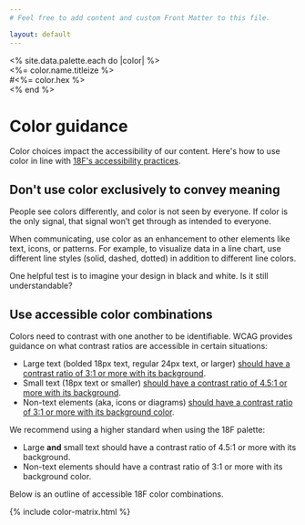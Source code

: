 ```yaml
---
# Feel free to add content and custom Front Matter to this file.

layout: default
---
```


<!-- For Adobe, Sketch, and Mac applications

[Download color palettes]({{ site.baseurl }}/assets/dist/18F_Color_Palette.zip){:.usa-button } -->
<div class="bg-white"></div>
<div class="bg-neutral"></div>
<div class="bg-pink"></div>
<div class="bg-yellow"></div>
<div class="bg-red"></div>
<div class="bg-black"></div>

<div class="flex flex-row mb-8">
  <% site.data.palette.each do |color| %>
    <div>
      <div class="w-32 h-32 bg-<%= color.name %> border-neutral border-2 mr-4 mb-4"></div>
      <div class="font-bold"><%= color.name.titleize %></div>
      <div>#<%= color.hex %></div>
    </div>
  <% end %>
</div>

# Color guidance
Color choices impact the accessibility of our content. Here's how to use color in line with [18F's accessibility practices](https://pages.18f.gov/accessibility/).

## Don't use color exclusively to convey meaning
People see colors differently, and color is not seen by everyone. If color is the only signal, that signal won’t get through as intended to everyone.

When communicating, use color as an enhancement to other elements like text, icons, or patterns. For example, to visualize data in a line chart, use different line styles (solid, dashed, dotted) in addition to different line colors.

One helpful test is to imagine your design in black and white. Is it still understandable?

## Use accessible color combinations
Colors need to contrast with one another to be identifiable. WCAG provides guidance on what contrast ratios are accessible in certain situations:
*  Large text (bolded 18px text, regular 24px text, or larger) [should have a contrast ratio of 3:1 or more with its background](https://www.w3.org/WAI/WCAG21/Understanding/contrast-minimum.html).
*  Small text (18px text or smaller) [should have a contrast ratio of 4.5:1 or more with its background](https://www.w3.org/WAI/WCAG21/Understanding/contrast-minimum.html).
*  Non-text elements (aka, icons or diagrams) [should have a contrast ratio of 3:1 or more with its background color](https://www.w3.org/WAI/WCAG21/Understanding/non-text-contrast.html).

We recommend using a higher standard when using the 18F palette:
* Large **and** small text should have a contrast ratio of 4.5:1 or more with its background.
* Non-text elements should have a contrast ratio of 3:1 or more with its background color.

Below is an outline of accessible 18F color combinations.

{% include color-matrix.html %}